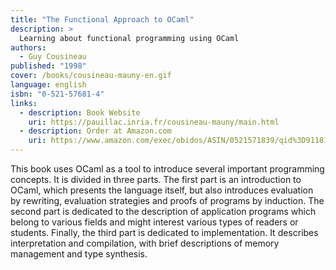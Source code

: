 ```yaml
---
title: "The Functional Approach to OCaml"
description: >
  Learning about functional programming using OCaml
authors:
  - Guy Cousineau
published: "1998"
cover: /books/cousineau-mauny-en.gif
language: english
isbn: "0-521-57681-4"
links:
  - description: Book Website
    uri: https://pauillac.inria.fr/cousineau-mauny/main.html
  - description: Order at Amazon.com
    uri: https://www.amazon.com/exec/obidos/ASIN/0521571839/qid%3D911812711/sr%3D1-22/102-8668961-8838559
---
```


This book uses OCaml as a tool to introduce several important
programming concepts. It is divided in three parts. The first part is an
introduction to OCaml, which presents the language itself, but also
introduces evaluation by rewriting, evaluation strategies and proofs of
programs by induction. The second part is dedicated to the description
of application programs which belong to various fields and might
interest various types of readers or students. Finally, the third part
is dedicated to implementation. It describes interpretation and
compilation, with brief descriptions of memory management and type
synthesis.
